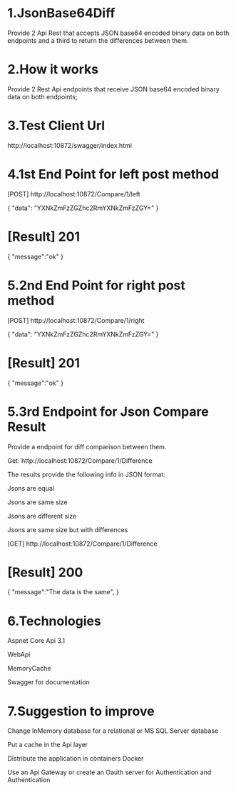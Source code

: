 1.JsonBase64Diff
===================================================================

Provide 2 Api Rest that accepts JSON base64 encoded binary data on both endpoints and a third to return the differences between them.

2.How it works
===================================================================

Provide 2 Rest Api endpoints that receive JSON base64 encoded binary data on both endpoints;

3.Test Client Url
=====================================================================
http://localhost:10872/swagger/index.html

4.1st End Point for left post method
=====================================================================
[POST]
http://localhost:10872/Compare/1/left

{
  "data": "YXNkZmFzZGZhc2RmYXNkZmFzZGY="
}

[Result] 201
=====================================================================
{
  "message":"ok"
}

5.2nd End Point for right post method
=====================================================================
[POST] 
http://localhost:10872/Compare/1/right

{
  "data": "YXNkZmFzZGZhc2RmYXNkZmFzZGY="
}

[Result] 201
=====================================================================
{
  "message":"ok"
}

5.3rd Endpoint for Json Compare Result 
=====================================================================
Provide a endpoint for diff comparison between them.

Get: http://localhost:10872/Compare/1/Difference

The results provide the following info in JSON format:

Jsons are equal

Jsons are same size

Jsons are different size

Jsons are same size but with differences

[GET] 
http://localhost:10872/Compare/1/Difference

[Result] 200
=====================================================================
{
  "message":"The data is the same",
}

6.Technologies
========================
Aspnet Core Api 3.1

WebApi

MemoryCache

Swagger for documentation

7.Suggestion to improve
==============================
Change InMemory database for a relational or MS SQL Server database

Put a cache in the Api layer

Distribute the application in containers Docker

Use an Api Gateway or create an Oauth server for Authentication and Authentication


